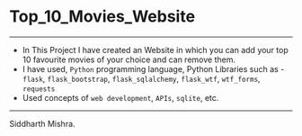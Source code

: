# Top_10_Movies_Website
--------------------------------------------------------------
* In This Project I have created an Website in which you can add your top 10 favourite movies of your choice and can remove them.
* I have used, `Python` programming language, Python Libraries such as - `flask`, `flask_bootstrap`, `flask_sqlalchemy`, `flask_wtf`, `wtf_forms`, `requests`
* Used concepts of `web development`, `APIs`, `sqlite`, etc.
--------------------------------------------------------------
Siddharth Mishra.
